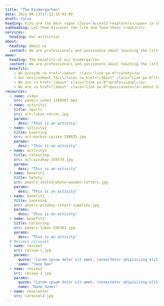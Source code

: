 ```yaml
---
title: "The Kindergarten"
date: 2021-04-13T17:32:15-03:00
draft: false
heading: Kids are the best <span class="accent2">explorers</span> in the world
subheading: Let them discover the life and feed their creativity
services:
  heading: Our activities
about:
  heading: About us
  content: We are professionals and passionate about teaching the little ones the fundamental scholar concepts and helping them to give their first steps toward developing their creativity and vision about the life.
wwwu:
  heading: The benefits of our kindergarten
  content: We are professionals and passionate about teaching the little ones the fundamental scholar concepts and helping them to give their first steps toward developing their creativity and vision about the life.
  benefits:
    - We provide <a href="/about" class="link px-0">safety</a>
    - Our environment facilitates <a href="/about" class="link px-0">learning</a>
    - We are <a href="/about" class="link px-0">professional</a>
    - We are <a href="/about" class="link px-0">passionate</a> about teaching
resources:
  - name: video
    src: pexels-video-1580507.mp4
  - name: activity1
    title: Sports
    src: act-lukas-soccer.jpg
    params:
      desc: "This is an activity"
  - name: activity2
    title: Learning
    src: act-markus-spiske-298825.jpg
    params:
      desc: "This is an activity"
  - name: activity3
    title: Colouring
    src: act-pixabay-159579.jpg
    params:
      desc: "This is an activity"
  - name: benefit1
    title: Safety
    src: pexels-skitterphoto-wooden-letters.jpg
    params:
      desc: "This is an activity"
  - name: benefit2
    title: Learning
    src: pexels-pixabay-school-supplies.jpg
    params:
      desc: "This is an activity"
  - name: benefit3
    title: Colouring
    src: pexels-lukas-296301.jpg
    params:
      desc: "This is an activity"
  # Reviews carousel
  - name: review1
    src: review-1.jpg
    params:
      quote: "Lorem ipsum dolor sit amet, consectetur adipisicing elit, sed do eiusmod"
      name: "Jane Doe"
  - name: review2
    src: review-2.jpg
    params:
      quote: "Lorem ipsum dolor sit amet, consectetur adipisicing elit, sed do eiusmod"
      name: "Dane Jones"
  - name: newsletter
    src: carousel4.jpg
---
```


